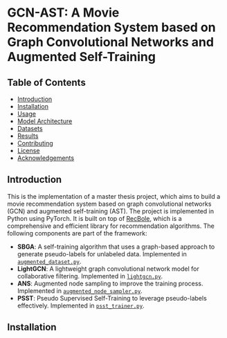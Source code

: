 # GCN-AST: A Movie Recommendation System based on Graph Convolutional Networks and Augmented Self-Training

## Table of Contents

- [Introduction](#introduction)
- [Installation](#installation)
- [Usage](#usage)
- [Model Architecture](#model-architecture)
- [Datasets](#datasets)
- [Results](#results)
- [Contributing](#contributing)
- [License](#license)
- [Acknowledgements](#acknowledgements)

## Introduction

This is the implementation of a master thesis project, which aims to build a movie recommendation system based on graph convolutional networks (GCN) and augmented self-training (AST). The project is implemented in Python using PyTorch. It is built on top of [RecBole](https://github.com/RUCAIBox/RecBole), which is a comprehensive and efficient library for recommendation algorithms. The following components are part of the framework:
- **SBGA**: A self-training algorithm that uses a graph-based approach to generate pseudo-labels for unlabeled data. Implemented in [`augmented_dataset.py`](https://github.com/heupelS/ANS-Recbole/blob/main/recbole/data/dataset/augmented_dataset.py).
- **LightGCN**: A lightweight graph convolutional network model for collaborative filtering. Implemented in [`lightgcn.py`](https://github.com/yourusername/ANS-Recbole/blob/main/recbole/model/general_recommender/lightgcn.py).
- **ANS**: Augmented node sampling to improve the training process. Implemented in [`augmented_node_sampler.py`](https://github.com/yourusername/ANS-Recbole/blob/main/recbole/sampler/augmented_node_sampler.py).
- **PSST**: Pseudo Supervised Self-Training to leverage pseudo-labels effectively. Implemented in [`psst_trainer.py`](https://github.com/yourusername/ANS-Recbole/blob/main/recbole/trainer/psst_trainer.py).


## Installation

